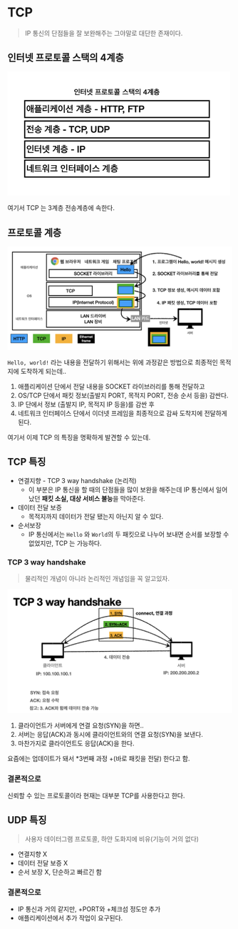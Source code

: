 # TCP
> IP 통신의 단점들을 잘 보완해주는 그야말로 대단한 존재이다.

## 인터넷 프로토콜 스택의 4계층
<img src="../img/http/인터넷-프로토콜-스택-4계층.png" width="500px">

여기서 TCP 는 3계층 전송계층에 속한다.  

## 프로토콜 계층
<img src="../img/http/인터넷-프로토콜-계층.png" width="600px">

`Hello, world!` 라는 내용을 전달하기 위해서는 위에 과정같은 방법으로 최종적인 목적지에 도착하게 되는데..  

1. 애플리케이션 단에서 전달 내용을 SOCKET 라이브러리를 통해 전달하고
2. OS/TCP 단에서 패킷 정보(출발지 PORT, 목적지 PORT, 전송 순서 등을) 감싼다.
3. IP 단에서 정보 (출발지 IP, 목적지 IP 등을)를 감싼 후
4. 네트워크 인터페이스 단에서 이더넷 프레임을 최종적으로 감싸 도착지에 전달하게 된다.

여기서 이제 TCP 의 특징을 명확하게 발견할 수 있는데.

## TCP 특징

* 연결지향 - TCP 3 way handshake (논리적)
  * 이 부분은 IP 통신을 할 때의 단점들을 많이 보완을 해주는데 IP 통신에서 일어났던 **패킷 소실, 대상 서비스 불능**을 막아준다.
* 데이터 전달 보증
  * 목적지까지 데이터가 전달 됐는지 아닌지 알 수 있다.
* 순서보장
  * IP 통신에서는 `Hello` 와 `World`의 두 패킷으로 나누어 보내면 순서를 보장할 수 없었지만, TCP 는 가능하다.

### TCP 3 way handshake
> 물리적인 개념이 아니라 논리적인 개념임을 꼭 알고있자.

<img src="../img/http/TCP-3-way-handshake.png" width="700px">

1. 클라이언트가 서버에게 연결 요청(SYN)을 하면..
2. 서버는 응답(ACK)과 동시에 클라이언트와의 연결 요청(SYN)을 보낸다.
3. 마찬가지로 클라이언트도 응답(ACK)을 한다.

요즘에는 업데이트가 돼서 *3번째 과정 +(바로 패킷을 전달) 한다고 함.

### 결론적으로
신뢰할 수 있는 프로토콜이라 현재는 대부분 TCP를 사용한다고 한다.

## UDP 특징
> 사용자 데이터그램 프로토콜, 하얀 도화지에 비유(기능이 거의 없다)

* 연결지향 X
* 데이터 전달 보증 X
* 순서 보장 X, 단순하고 빠르긴 함

### 결론적으로
* IP 통신과 거의 같지만, +PORT와 +체크섬 정도만 추가
* 애플리케이션에서 추가 작업이 요구된다.